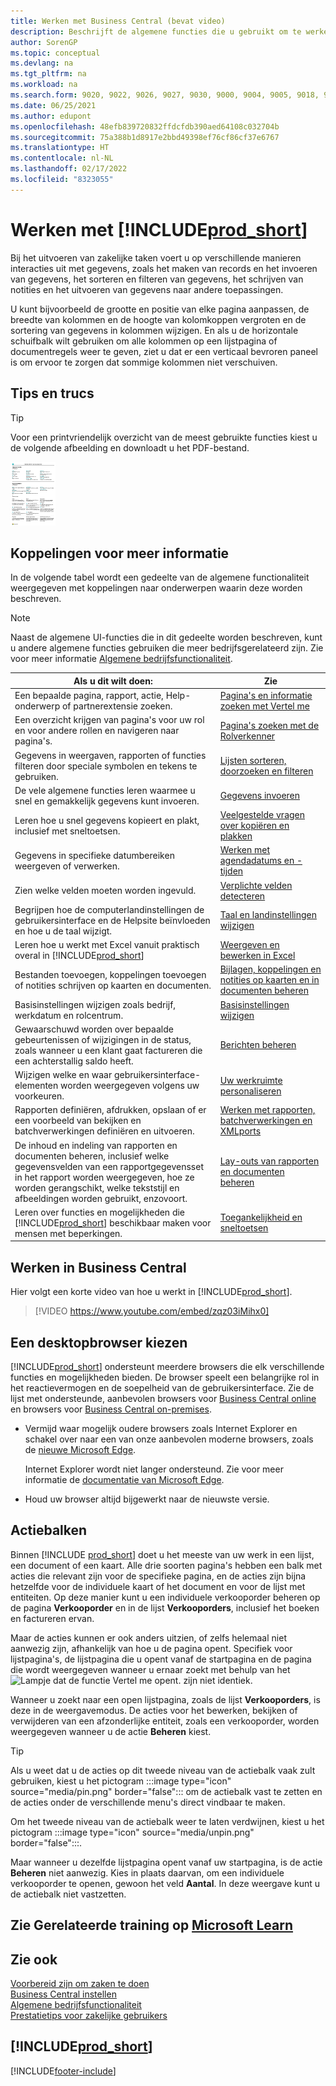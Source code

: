 ```yaml
---
title: Werken met Business Central (bevat video)
description: Beschrijft de algemene functies die u gebruikt om te werken met gegevens in Business Central, zoals waarden invoeren, gegevens sorteren en weergaven wijzigen.
author: SorenGP
ms.topic: conceptual
ms.devlang: na
ms.tgt_pltfrm: na
ms.workload: na
ms.search.form: 9020, 9022, 9026, 9027, 9030, 9000, 9004, 9005, 9018, 9006, 9007, 9010, 9016, 9017
ms.date: 06/25/2021
ms.author: edupont
ms.openlocfilehash: 48efb839720832ffdcfdb390aed64108c032704b
ms.sourcegitcommit: 75a388b1d8917e2bbd49398ef76cf86cf37e6767
ms.translationtype: HT
ms.contentlocale: nl-NL
ms.lasthandoff: 02/17/2022
ms.locfileid: "8323055"
---
```

# <a name="working-with-prod_short"></a>Werken met [!INCLUDE[prod_short](includes/prod_short.md)]

Bij het uitvoeren van zakelijke taken voert u op verschillende manieren interacties uit met gegevens, zoals het maken van records en het invoeren van gegevens, het sorteren en filteren van gegevens, het schrijven van notities en het uitvoeren van gegevens naar andere toepassingen.

U kunt bijvoorbeeld de grootte en positie van elke pagina aanpassen, de breedte van kolommen en de hoogte van kolomkoppen vergroten en de sortering van gegevens in kolommen wijzigen. En als u de horizontale schuifbalk wilt gebruiken om alle kolommen op een lijstpagina of documentregels weer te geven, ziet u dat er een verticaal bevroren paneel is om ervoor te zorgen dat sommige kolommen niet verschuiven.

## <a name="tips-and-tricks"></a><a name="cheatsheet"></a>Tips en trucs

> [!TIP]
> Voor een printvriendelijk overzicht van de meest gebruikte functies kiest u de volgende afbeelding en downloadt u het PDF-bestand.
>
> [ ![Pictogram voor het PDF-bestand.](media/cheat_sheet_inline.png) ](media/cheat_sheet.pdf "Pictogram dat een PDF opent")

## <a name="links-to-learn-more"></a>Koppelingen voor meer informatie

In de volgende tabel wordt een gedeelte van de algemene functionaliteit weergegeven met koppelingen naar onderwerpen waarin deze worden beschreven.

> [!NOTE]
> Naast de algemene UI-functies die in dit gedeelte worden beschreven, kunt u andere algemene functies gebruiken die meer bedrijfsgerelateerd zijn. Zie voor meer informatie [Algemene bedrijfsfunctionaliteit](ui-across-business-areas.md).

| Als u dit wilt doen:  | Zie |
| --- | --- |
|Een bepaalde pagina, rapport, actie, Help-onderwerp of partnerextensie zoeken. |[Pagina's en informatie zoeken met Vertel me](ui-search.md) |
|Een overzicht krijgen van pagina's voor uw rol en voor andere rollen en navigeren naar pagina's.|[Pagina's zoeken met de Rolverkenner](ui-role-explorer.md)|
| Gegevens in weergaven, rapporten of functies filteren door speciale symbolen en tekens te gebruiken. |[Lijsten sorteren, doorzoeken en filteren](ui-enter-criteria-filters.md) |
|De vele algemene functies leren waarmee u snel en gemakkelijk gegevens kunt invoeren.|[Gegevens invoeren](ui-enter-data.md)|
|Leren hoe u snel gegevens kopieert en plakt, inclusief met sneltoetsen.|[Veelgestelde vragen over kopiëren en plakken](faq-copy-paste.yml)|
| Gegevens in specifieke datumbereiken weergeven of verwerken. |[Werken met agendadatums en -tijden](ui-enter-date-ranges.md) |
| Zien welke velden moeten worden ingevuld. |[Verplichte velden detecteren](ui-mandatory-fields.md) |
|Begrijpen hoe de computerlandinstellingen de gebruikersinterface en de Helpsite beïnvloeden en hoe u de taal wijzigt.|[Taal en landinstellingen wijzigen](about-locale-language.md)|
|Leren hoe u werkt met Excel vanuit praktisch overal in [!INCLUDE[prod_short](includes/prod_short.md)]|[Weergeven en bewerken in Excel](across-work-with-excel.md)|
|Bestanden toevoegen, koppelingen toevoegen of notities schrijven op kaarten en documenten.|[Bijlagen, koppelingen en notities op kaarten en in documenten beheren](ui-how-add-link-to-record.md)|
| Basisinstellingen wijzigen zoals bedrijf, werkdatum en rolcentrum. |[Basisinstellingen wijzigen](ui-change-basic-settings.md) |
|Gewaarschuwd worden over bepaalde gebeurtenissen of wijzigingen in de status, zoals wanneer u een klant gaat factureren die een achterstallig saldo heeft.|[Berichten beheren](ui-smart-notifications.md)|
| Wijzigen welke en waar gebruikersinterface-elementen worden weergegeven volgens uw voorkeuren.|[Uw werkruimte personaliseren](ui-personalization-user.md) |
|Rapporten definiëren, afdrukken, opslaan of er een voorbeeld van bekijken en batchverwerkingen definiëren en uitvoeren.|[Werken met rapporten, batchverwerkingen en XMLports](ui-work-report.md)|
| De inhoud en indeling van rapporten en documenten beheren, inclusief welke gegevensvelden van een rapportgegevensset in het rapport worden weergegeven, hoe ze worden gerangschikt, welke tekststijl en afbeeldingen worden gebruikt, enzovoort.|[Lay-outs van rapporten en documenten beheren](ui-manage-report-layouts.md) |
|Leren over functies en mogelijkheden die [!INCLUDE[prod_short](includes/prod_short.md)] beschikbaar maken voor mensen met beperkingen.|[Toegankelijkheid en sneltoetsen](ui-accessibility.md)|

## <a name="getting-around-in-business-central"></a>Werken in Business Central
Hier volgt een korte video van hoe u werkt in [!INCLUDE[prod_short](includes/prod_short.md)].

> [!VIDEO https://www.youtube.com/embed/zqz03iMihx0]

## <a name="choosing-a-desktop-browser"></a>Een desktopbrowser kiezen

[!INCLUDE[prod_short](includes/prod_short.md)] ondersteunt meerdere browsers die elk verschillende functies en mogelijkheden bieden. De browser speelt een belangrijke rol in het reactievermogen en de soepelheid van de gebruikersinterface. Zie de lijst met ondersteunde, aanbevolen browsers voor [Business Central online](./product-requirements.md) en browsers voor [Business Central on-premises](/dynamics365/business-central/dev-itpro/deployment/system-requirement-business-central-v15).

- Vermijd waar mogelijk oudere browsers zoals Internet Explorer en schakel over naar een van onze aanbevolen moderne browsers, zoals de [nieuwe Microsoft Edge](https://www.microsoft.com/edge/).  

    Internet Explorer wordt niet langer ondersteund. Zie voor meer informatie de [documentatie van Microsoft Edge](https://support.microsoft.com/hub/4337664/microsoft-edge-help).
- Houd uw browser altijd bijgewerkt naar de nieuwste versie.

## <a name="action-bars"></a>Actiebalken

Binnen [!INCLUDE [prod_short](includes/prod_short.md)] doet u het meeste van uw werk in een lijst, een document of een kaart. Alle drie soorten pagina's hebben een balk met acties die relevant zijn voor de specifieke pagina, en de acties zijn bijna hetzelfde voor de individuele kaart of het document en voor de lijst met entiteiten. Op deze manier kunt u een individuele verkooporder beheren op de pagina **Verkooporder** en in de lijst **Verkooporders**, inclusief het boeken en factureren ervan.  

Maar de acties kunnen er ook anders uitzien, of zelfs helemaal niet aanwezig zijn, afhankelijk van hoe u de pagina opent. Specifiek voor lijstpagina's, de lijstpagina die u opent vanaf de startpagina en de pagina die wordt weergegeven wanneer u ernaar zoekt met behulp van het ![Lampje dat de functie Vertel me opent.](media/ui-search/search_small.png "Vertel me wat u wilt doen") zijn niet identiek.  

Wanneer u zoekt naar een open lijstpagina, zoals de lijst **Verkooporders**, is deze in de weergavemodus. De acties voor het bewerken, bekijken of verwijderen van een afzonderlijke entiteit, zoals een verkooporder, worden weergegeven wanneer u de actie **Beheren** kiest.  

> [!TIP]
> Als u weet dat u de acties op dit tweede niveau van de actiebalk vaak zult gebruiken, kiest u het pictogram :::image type="icon" source="media/pin.png" border="false"::: om de actiebalk vast te zetten en de acties onder de verschillende menu's direct vindbaar te maken.
>
> Om het tweede niveau van de actiebalk weer te laten verdwijnen, kiest u het pictogram :::image type="icon" source="media/unpin.png" border="false":::.

Maar wanneer u dezelfde lijstpagina opent vanaf uw startpagina, is de actie **Beheren** niet aanwezig. Kies in plaats daarvan, om een individuele verkooporder te openen, gewoon het veld **Aantal**. In deze weergave kunt u de actiebalk niet vastzetten.  

## <a name="see-related-training-at-microsoft-learn"></a>Zie Gerelateerde training op [Microsoft Learn](/learn/paths/work-pro-data-dynamics-365-business-central/)

## <a name="see-also"></a>Zie ook

[Voorbereid zijn om zaken te doen](ui-get-ready-business.md)  
[Business Central instellen](setup.md)  
[Algemene bedrijfsfunctionaliteit](ui-across-business-areas.md)  
[Prestatietips voor zakelijke gebruikers](/dynamics365/business-central/dev-itpro/performance/performance-users?toc=/dynamics365/business-central/toc.json)

## [!INCLUDE[prod_short](includes/free_trial_md.md)]


[!INCLUDE[footer-include](includes/footer-banner.md)]